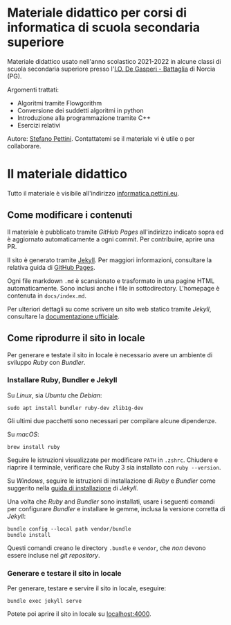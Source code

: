# Materiale didattico per corsi di informatica di scuola secondaria superiore

Materiale didattico usato nell'anno scolastico 2021-2022
in alcune classi di scuola secondaria superiore presso
l'[I.O. De Gasperi - Battaglia](https://www.comprensivonorcia.edu.it) di Norcia (PG).

Argomenti trattati:

- Algoritmi tramite Flowgorithm
- Conversione dei suddetti algoritmi in python
- Introduzione alla programmazione tramite C++
- Esercizi relativi

Autore: [Stefano Pettini](https://www.linkedin.com/in/pettini).
Contattatemi se il materiale vi è utile o per collaborare.

# Il materiale didattico

Tutto il materiale è visibile all'indirizzo [informatica.pettini.eu](https://informatica.pettini.eu).

## Come modificare i contenuti

Il materiale è pubblicato tramite _GitHub Pages_ all'indirizzo indicato sopra
ed è aggiornato automaticamente a ogni commit. Per contribuire, aprire una PR.

Il sito è generato tramite [Jekyll](https://jekyllrb.com).
Per maggiori informazioni, consultare la relativa guida di
[GitHub Pages](https://docs.github.com/en/pages/setting-up-a-github-pages-site-with-jekyll).

Ogni file markdown `.md` è scansionato e trasformato in una pagine HTML automaticamente.
Sono inclusi anche i file in sottodirectory. L'homepage è contenuta in `docs/index.md`.

Per ulteriori dettagli su come scrivere un sito web statico tramite _Jekyll_,
consultare la [documentazione ufficiale](https://jekyllrb.com/docs).

## Come riprodurre il sito in locale

Per generare e testate il sito in locale è necessario avere un ambiente di sviluppo _Ruby_ con _Bundler_.

### Installare Ruby, Bundler e Jekyll

Su _Linux_, sia _Ubuntu_ che _Debian_:

```
sudo apt install bundler ruby-dev zlib1g-dev
```

Gli ultimi due pacchetti sono necessari per compilare alcune dipendenze.

Su _macOS_:

```
brew install ruby
```

Seguire le istruzioni visualizzate per modificare `PATH` in `.zshrc`.
Chiudere e riaprire il terminale, verificare che Ruby 3 sia installato con `ruby --version`.

Su _Windows_, seguire le istruzioni di installazione di _Ruby_ e _Bundler_
come suggerito nella [guida di installazione](https://jekyllrb.com/docs/installation) di _Jekyll_.

Una volta che _Ruby_ and _Bundler_ sono installati, usare i seguenti comandi per
configurare _Bundler_ e installare le gemme, inclusa la versione corretta di _Jekyll_:

```
bundle config --local path vendor/bundle
bundle install
```

Questi comandi creano le directory `.bundle` e `vendor`,
che *non* devono essere incluse nel _git repository_.

### Generare e testare il sito in locale

Per generare, testare e servire il sito in locale, eseguire:

```
bundle exec jekyll serve
```

Potete poi aprire il sito in locale su [localhost:4000](http://localhost:4000).
